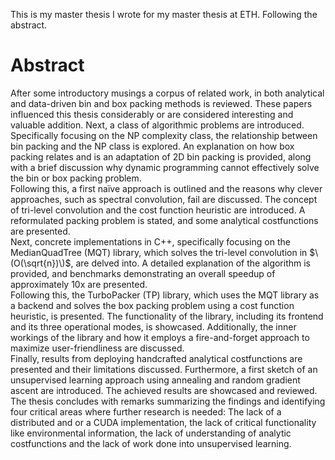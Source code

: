 This is my master thesis I wrote for my master thesis at ETH. Following the abstract.
# Abstract
After some introductory musings a corpus of related work, in both analytical and data-driven bin and box packing methods is reviewed. These papers influenced this thesis considerably or are considered interesting and valuable addition. Next, a class of algorithmic problems are introduced. Specifically focusing on the NP complexity class, the relationship between bin packing and the NP class is explored. An explanation on how box packing relates and is an adaptation of 2D bin packing is provided, along with a brief discussion why dynamic programming cannot effectively solve the bin or box packing problem.<br />
Following this, a first naïve approach is outlined and the reasons why clever approaches, such as spectral convolution, fail are discussed. The concept of tri-level convolution and the cost function heuristic are introduced. A reformulated packing problem is stated, and some analytical costfunctions are presented.<br />
Next, concrete implementations in C++, specifically focusing on the MedianQuadTree (MQT) library, which solves the tri-level convolution in $\(O(\sqrt{n})\)$, are delved into. A detailed explanation of the algorithm is provided, and benchmarks demonstrating an overall speedup of approximately 10x are presented.<br />
Following this, the TurboPacker (TP) library, which uses the MQT library as a backend and solves the box packing problem using a cost function heuristic, is presented. The functionality of the library, including its frontend and its three operational modes, is showcased. Additionally, the inner workings of the library and how it employs a fire-and-forget approach to maximize user-friendliness are discussed.<br />
Finally, results from deploying handcrafted analytical costfunctions are presented and their limitations discussed. Furthermore, a first sketch of an unsupervised learning approach using annealing and random gradient ascent are introduced. The achieved results are showcased and reviewed.<br />
The thesis concludes with remarks summarizing the findings and identifying four critical areas where further research is needed: The lack of a distributed and or a CUDA implementation, the lack of critical functionality like environmental information, the lack of understanding of analytic costfunctions and the lack of work done into unsupervised learning.
